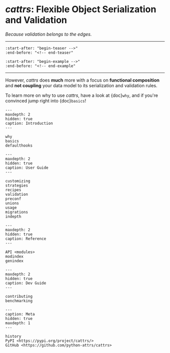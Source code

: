 # *cattrs*: Flexible Object Serialization and Validation

*Because validation belongs to the edges.*

---

```{include} ../README.md
:start-after: "begin-teaser -->"
:end-before: "<!-- end-teaser"
```

```{include} ../README.md
:start-after: "begin-example -->"
:end-before: "<!-- end-example"
```

---

However, *cattrs* does **much** more with a focus on **functional composition** and **not coupling** your data model to its serialization and validation rules.

To learn more on why to use *cattrs*, have a look at {doc}`why`, and if you're convinced jump right into {doc}`basics`!


```{toctree}
---
maxdepth: 2
hidden: true
caption: Introduction
---

why
basics
defaulthooks
```

```{toctree}
---
maxdepth: 2
hidden: true
caption: User Guide
---

customizing
strategies
recipes
validation
preconf
unions
usage
migrations
indepth
```

```{toctree}
---
maxdepth: 2
hidden: true
caption: Reference
---

API <modules>
modindex
genindex
```

```{toctree}
---
maxdepth: 2
hidden: true
caption: Dev Guide
---

contributing
benchmarking
```

```{toctree}
---
caption: Meta
hidden: true
maxdepth: 1
---

history
PyPI <https://pypi.org/project/cattrs/>
GitHub <https://github.com/python-attrs/cattrs>
```
